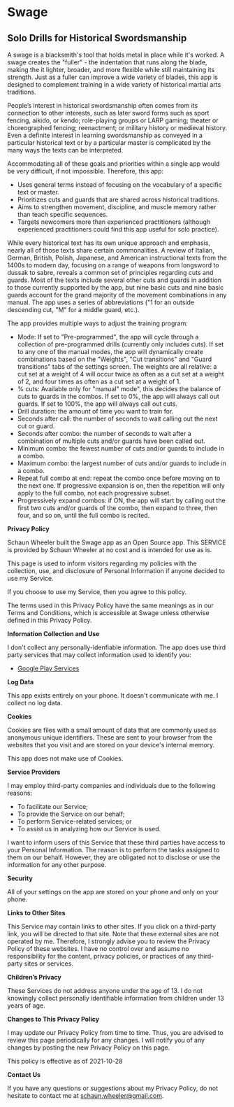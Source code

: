 # Swage
## Solo Drills for Historical Swordsmanship

A swage is a blacksmith's tool that holds metal in place while it's worked. A swage creates the "fuller" - the indentation that runs along the blade, making the it lighter, broader, and more flexible while still maintaining its strength. Just as a fuller can improve a wide variety of blades, this app is designed to complement training in a wide variety of historical martial arts traditions.

People’s interest in historical swordsmanship often comes from its connection to other interests, such as later sword forms such as sport fencing, aikido, or kendo; role-playing groups or LARP gaming; theater or choreographed fencing; reenactment; or military history or medieval history. Even a definite interest in learning swordsmanship as conveyed in a particular historical text or by a particular master is complicated by the many ways the texts can be interpreted.

Accommodating all of these goals and priorities within a single app would be very difficult, if not impossible. Therefore, this app:

   - Uses general terms instead of focusing on the vocabulary of a specific text or master.
   - Prioritizes cuts and guards that are shared across historical traditions.
   - Aims to strengthen movement, discipline, and muscle memory rather than teach specific sequences.
   - Targets newcomers more than experienced practitioners (although experienced practitioners could find this app useful for solo practice).

While every historical text has its own unique approach and emphasis, nearly all of those texts share certain commonalities. A review of Italian, German, British, Polish, Japanese, and American instructional texts from the 1400s to modern day, focusing on a range of weapons from longsword to dussak to sabre, reveals a common set of principles regarding cuts and guards. Most of the texts include several other cuts and guards in addition to those currently supported by the app, but nine basic cuts and nine basic guards account for the grand majority of the movement combinations in any manual. The app uses a series of abbreviations ("1 for an outside descending cut, "M" for a middle guard, etc.).

The app provides multiple ways to adjust the training program:

   - Mode: If set to "Pre-programmed", the app will cycle through a collection of pre-programmed drills (currently only includes cuts). If set to any one of the manual modes, the app will dynamically create combinations based on the "Weights", "Cut transitions" and "Guard transitions" tabs of the settings screen. The weights are all relative: a cut set at a weight of 4 will occur twice as often as a cut set at a weight of 2, and four times as often as a cut set at a weight of 1.
   - % cuts: Available only for "manual" mode", this decides the balance of cuts to guards in the combos. If set to 0%, the app will always call out guards. If set to 100%, the app will always call out cuts.
   - Drill duration: the amount of time you want to train for.
   - Seconds after call: the number of seconds to wait calling out the next cut or guard.
   - Seconds after combo: the number of seconds to wait after a combination of multiple cuts and/or guards have been called out.
   - Minimum combo: the fewest number of cuts and/or guards to include in a combo.
   - Maximum combo: the largest number of cuts and/or guards to include in a combo.
   - Repeat full combo at end: repeat the combo once before moving on to the next one. If progressive expansion is on, then the repetition will only apply to the full combo, not each progressive subset.
   - Progressively expand combos: if ON, the app will start by calling out the first two cuts and/or guards of the combo, then expand to three, then four, and so on, until the full combo is recited.


**Privacy Policy**

Schaun Wheeler built the Swage app as an Open Source app. This SERVICE is provided by Schaun Wheeler at no cost and is intended for use as is.

This page is used to inform visitors regarding my policies with the collection, use, and disclosure of Personal Information if anyone decided to use my Service.

If you choose to use my Service, then you agree to this policy. 

The terms used in this Privacy Policy have the same meanings as in our Terms and Conditions, which is accessible at Swage unless otherwise defined in this Privacy Policy.

**Information Collection and Use**

I don't collect any personally-idenfiable information. The app does use third party services that may collect information used to identify you:

*   [Google Play Services](https://www.google.com/policies/privacy/)

**Log Data**

This app exists entirely on your phone. It doesn't communicate with me. I collect no log data.

**Cookies**

Cookies are files with a small amount of data that are commonly used as anonymous unique identifiers. These are sent to your browser from the websites that you visit and are stored on your device's internal memory.

This app does not make use of Cookies. 

**Service Providers**

I may employ third-party companies and individuals due to the following reasons:

*   To facilitate our Service;
*   To provide the Service on our behalf;
*   To perform Service-related services; or
*   To assist us in analyzing how our Service is used.

I want to inform users of this Service that these third parties have access to your Personal Information. The reason is to perform the tasks assigned to them on our behalf. However, they are obligated not to disclose or use the information for any other purpose.

**Security**

All of your settings on the app are stored on your phone and only on your phone. 

**Links to Other Sites**

This Service may contain links to other sites. If you click on a third-party link, you will be directed to that site. Note that these external sites are not operated by me. Therefore, I strongly advise you to review the Privacy Policy of these websites. I have no control over and assume no responsibility for the content, privacy policies, or practices of any third-party sites or services.

**Children’s Privacy**

These Services do not address anyone under the age of 13. I do not knowingly collect personally identifiable information from children under 13 years of age.

**Changes to This Privacy Policy**

I may update our Privacy Policy from time to time. Thus, you are advised to review this page periodically for any changes. I will notify you of any changes by posting the new Privacy Policy on this page.

This policy is effective as of 2021-10-28

**Contact Us**

If you have any questions or suggestions about my Privacy Policy, do not hesitate to contact me at schaun.wheeler@gmail.com.
